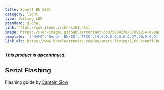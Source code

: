 ```yaml
---
title: Sonoff BN-SZ01
category: light
type: Ceiling LED
standard: global
link: https://www.itead.cc/bn-sz01.html
image: https://user-images.githubusercontent.com/5904370/57891254-098ab680-783b-11e9-9933-f5dd214ee534.png
template: '{"NAME":"Sonoff BN-SZ","GPIO":[0,0,0,0,0,0,0,0,37,56,0,0,0],"FLAG":0,"BASE":22}' 
link_alt: https://www.boxelectronica.com/en/smart-living/1189-sonoff-bn-sz01-wifi-round-flush-mount-led-ceiling-light.html
---
```

***This product is discontinued.***

## Serial Flashing
Flashing guide by [Captain Slow](https://captain-slow.dk/2017/04/10/itead-bn-sz01-wifi-round-flush-mount-led-ceiling-light-part-2-hacking-it/)